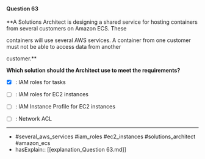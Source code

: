 #### Question  63

**A Solutions Architect is designing a shared service for hosting containers from several customers on Amazon ECS. These

containers will use several AWS services. A container from one customer must not be able to access data from another

customer.**

**Which solution should the Architect use to meet the requirements?**

- [x] :  IAM roles for tasks

- [ ] :  IAM roles for EC2 instances

- [ ] :  IAM Instance Profile for EC2 instances

- [ ] :  Network ACL

----

- #several_aws_services #iam_roles #ec2_instances #solutions_architect #amazon_ecs
- hasExplain:: [[explanation_Question  63.md]]
